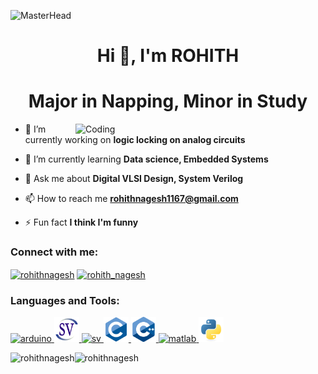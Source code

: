 ![MasterHead](http://www.perfectelectronicparts.com/img/about_us_banner.png)
<h1 align="center">Hi 👋, I'm ROHITH</h1>
<h1 align="center">Major in Napping, Minor in Study</h3>
<img align="right" alt="Coding" width="400" src="https://github.com/RohithNagesh/RohithNagesh/assets/103078929/ec1a60e2-0c7a-429f-83ba-ca2d01f2ad96">

- 🔭 I’m currently working on **logic locking on analog circuits**

- 🌱 I’m currently learning **Data science, Embedded Systems**

- 💬 Ask me about **Digital VLSI Design, System Verilog**


- 📫 How to reach me **rohithnagesh1167@gmail.com**

- ⚡ Fun fact **I think I'm funny**

<h3 align="left">Connect with me:</h3>
<p align="left">
<a href="https://linkedin.com/in/rohithnagesh" target="blank"><img align="center" src="https://raw.githubusercontent.com/rahuldkjain/github-profile-readme-generator/master/src/images/icons/Social/linked-in-alt.svg" alt="rohithnagesh" height="30" width="40" /></a>
<a href="https://instagram.com/rohith_nagesh" target="blank"><img align="center" src="https://raw.githubusercontent.com/rahuldkjain/github-profile-readme-generator/master/src/images/icons/Social/instagram.svg" alt="rohith_nagesh" height="30" width="40" /></a>

<h3 align="left">Languages and Tools:</h3>
<p align="left"> <a href="https://www.arduino.cc/" target="_blank" rel="noreferrer"> <img src="https://cdn.worldvectorlogo.com/logos/arduino-1.svg" alt="arduino" width="40" height="40"/> </a> <a href="https://www.systemverilog.com/" target="_blank" rel="noreferrer"> <img src="https://github.com/vscode-icons/vscode-icons/blob/master/icons/file_type_light_systemverilog.svg" alt="sv" width="40" height="40"/> </a> <a href="https://riscv.org/" target="_blank" rel="noreferrer"> <img src="https://upload.wikimedia.org/wikipedia/commons/9/9a/RISC-V-logo.svg" alt="sv" width="200" height="40"/> </a> <a href="https://www.cprogramming.com/" target="_blank" rel="noreferrer"> <img src="https://raw.githubusercontent.com/devicons/devicon/master/icons/c/c-original.svg" alt="c" width="40" height="40"/> </a> <a href="https://www.w3schools.com/cpp/" target="_blank" rel="noreferrer"> <img src="https://raw.githubusercontent.com/devicons/devicon/master/icons/cplusplus/cplusplus-original.svg" alt="cplusplus" width="40" height="40"/> </a> <a href="https://www.mathworks.com/" target="_blank" rel="noreferrer"> <img src="https://upload.wikimedia.org/wikipedia/commons/2/21/Matlab_Logo.png" alt="matlab" width="40" height="40"/> </a> <a href="https://www.python.org" target="_blank" rel="noreferrer"> <img src="https://raw.githubusercontent.com/devicons/devicon/master/icons/python/python-original.svg" alt="python" width="40" height="40"/> </a> </p>

<p><img align="left" src="https://github-readme-stats.vercel.app/api/top-langs?username=rohithnagesh&show_icons=true&locale=en&layout=compact" alt="rohithnagesh" /></p> <p><img align="left" src="https://github-readme-streak-stats.herokuapp.com/?user=rohithnagesh&" alt="rohithnagesh" /></p>
